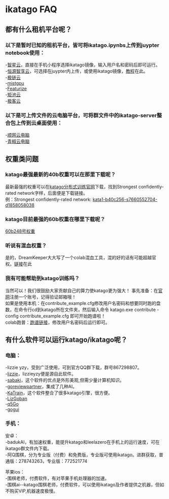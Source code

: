 # ikatago FAQ

## 都有什么租机平台呢？

### 以下是暂时已知的租机平台，皆可将ikatago.ipynbs上传到juypter notebook使用：

-[智星云](http://www.ai-galaxy.cn/)，直接在手机小程序选择ikatago镜像，输入用户名和密码后即可运行。  
-[恒源智享云](https://gpushare.com/)，可选择在juypter内上传，或使用ikatago镜像，[教程](https://gpushare.com/docs/best_practices/ikatago/)在此。  
-[极链云](https://cloud.videojj.com/)  
-[mistgpu](https://mistgpu.com/)  
-[Featurize](https://featurize.cn/)  
-[矩池云](https://www.matpool.com/)  
-[极客云](https://www.jikecloud.net/)  

### 以下是可上传文件的云电脑平台，可将群文件中的ikatago-server整合包上传到云桌面使用：

-[顺网云电脑](https://cpc.icloud.cn/)  
-[青椒云电脑](https://www.qingjiaocloud.com/)

## 权重类问题

### katago最强最新的40b权重可以在那里下载呢？

最新最强的权重可以在[katago分布式训练官网](https://katagotraining.org/)下载，找到Strongest confidently-rated network字样，后面便是下载链接。  
例：Strongest confidently-rated network: [kata1-b40c256-s7660552704-d1858058038](https://media.katagotraining.org/uploaded/networks/models/kata1/kata1-b40c256-s7660552704-d1858058038.bin.gz)

### katago目前最强的60b权重在哪里下载呢？

[60b248号权重](https://media.katagotraining.org/uploaded/networks/models/kata1-extra/b60c320-s2480283136-d1813743898.bin.gz)

### 听说有混血权重？

是的，DreamKeeper大大写了一个colab混血工具，混的好的话有可能超越官权。[链接](https://colab.research.google.com/drive/116DUPlzw6JQvB4-kqrbvk0ad50-QcSJL#scrollTo=nPaa2KJt8Kyn)在此

### 我有可能帮助到katago训练吗？

当然可以！我们很鼓励大家贡献自己的算力使katago更为强大！
事先准备：在[官网](https://katagotraining.org/)注册一个账号，记得验证邮箱哦！  
如果是使用本机：在contribute_example.cfg修改用户名密码和想要同时跑的盘数，在命令行cd到katago所在文件夹，然后输入命令 katago.exe contribute -config contribute_example.cfg 即可开始跑谱啦！  
colab跑普：[跑谱链接](https://colab.research.google.com/drive/1cxg1m2Dx-jReCGrMAAoE9mpCmlfBINTy?usp=sharing#scrollTo=cr_mVMzXi4KM)，修改用户名密码后运行即可。

## 有什么软件可以运行katago/ikatago呢？

### 电脑：

-lizzie yzy，受到广泛使用，可到官方QQ群下载，群号867298807。  
-[lizzie](https://github.com/featurecat/lizzie)，lizzieyzy便是源自此软件。  
-[sabaki](https://github.com/SabakiHQ/Sabaki)，这个软件的优点是外形美观,但需少量计算机知识。  
-[goreviewpartner](https://github.com/pnprog/goreviewpartner)，集成了几种AI。  
-[KaTrain](https://github.com/sanderland/katrain)，这个软件整合了很多katago引擎，很方便。  
-[LizGoban](https://github.com/kaorahi/lizgoban)  
-[q5Go](https://github.com/bernds/q5Go)  
-[gogui](https://github.com/Remi-Coulom/gogui) 

### 手机：

安卓：  
-badukAI，有加速权重，能提升katago和leelazero在手机上的运行速度，可在ikatago群文件内下载。   
-阿Q围棋，分为专业版（付费）和免费版，专业版可使用ikatago。进群获取，普通版：278743263，专业版：772521774  
  
苹果ios：  
-围棋老师，付费软件，有对苹果手机处理器的加速。  
-围棋ai--katago围棋老师，付费软件，可以使用ikatago及作者提供之机器，但如不购买VIP,机器速度极慢。
